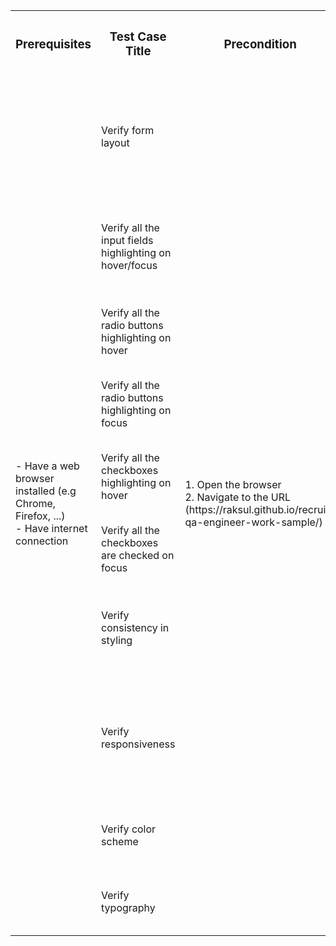 <table style="100rem">
  <tr>
    <th><h3 align="center">Prerequisites</h3></th>
    <th><h3 align="center">Test Case Title</h3></th>
    <th><h3 align="center">Precondition</h3></th>
    <th><h3 align="center">Test Steps</h3></th>
    <th><h3 align="center">Expected Result</h3></th>
  </tr>
  <tr>
    <td rowspan="11">- Have a web browser installed (e.g Chrome, Firefox, ...)</br>- Have internet connection</th>
  </tr>
  <tr>
    <td>Verify form layout</td>
    <td rowspan="11">1. Open the browser</br>2. Navigate to the URL (https://raksul.github.io/recruit-qa-engineer-work-sample/)</td>
    <td>1. Observe the arrangement of input fields, labels, checkboxes, radio buttons and buttons</td>
    <td>The form layout is visually appealing and intuitive, with proper alignment and spacing</td>
  </tr>
  <tr>
    <td>Verify all the input fields highlighting on hover/focus</td>
    <td>1. Hover/Click on each input field</td>
    <td>The input field being focused/hovered on is highlighted or outlined to indicate its active state</td>
  </tr>
  <tr>
    <td>Verify all the radio buttons highlighting on hover</td>
    <td>1. Hover on each radio button</td>
    <td>The radio button being hovered on is highlighted or outlined to indicate its active state</td>
  </tr>
  <tr>
    <td>Verify all the radio buttons highlighting on focus</td>
    <td>1. Click on each radio button</td>
    <td>The radio button being clicked on is selected to indicate its active state</td>
  </tr>
  <tr>
    <td>Verify all the checkboxes highlighting on hover</td>
    <td>1. Hover on each checkbox</td>
    <td>The checkbox being hovered on is highlighted or outlined to indicate its active state</td>
  </tr>
  <tr>
    <td>Verify all the checkboxes are checked on focus</td>
    <td>1. Click on each checkbox</td>
    <td>The checkbox being clicked on is selected to indicate its active state</td>
  </tr>
  <tr>
    <td>Verify consistency in styling</td>
    <td>1. Observe the styling of all elements (buttons, inputs, labels, etc.)</td>
    <td>All elements adhere to a consistent style, ensuring a unified visual experience</td>
  </tr>
  <tr>
    <td>Verify responsiveness</td>
    <td>1. Open the form on different devices or resize the browser window</br>2. Check the layout and behavior</td>
    <td>The form adjusts appropriately to different screen sizes, maintaining usability and readability</td>
  </tr>
  <tr>
    <td>Verify color scheme</td>
    <td>1. Observe the color scheme of the form</td>
    <td>The color scheme is consistent and visually appealing</td>
  </tr>
  <tr>
    <td>Verify typography</td>
    <td>1. Observe the typography of the form</td>
    <td>The typography (font size, font style, etc.) is consistent and readable</td>
  </tr>
</table>
